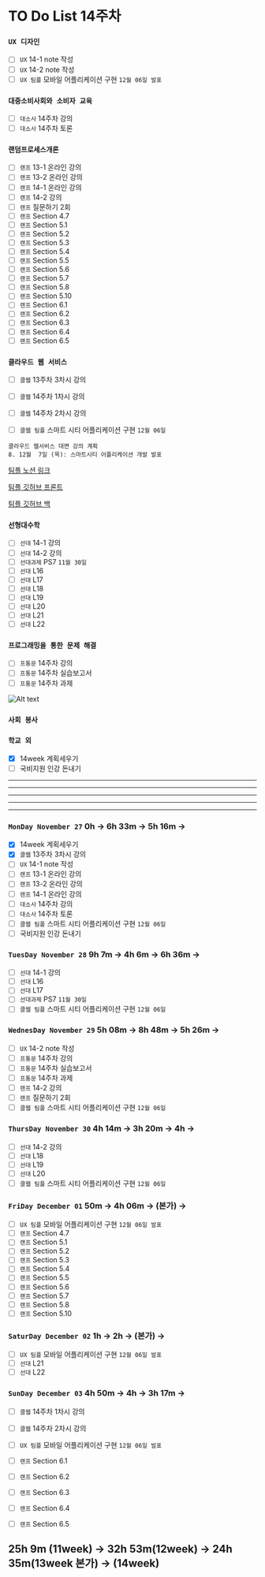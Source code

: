 # TO Do List 14주차

### `UX 디자인` 
- [ ] `UX` 14-1 note 작성
- [ ] `UX` 14-2 note 작성
- [ ] `UX 팀플` 모바일 어플리케이션 구현 `12월 06일 발표`

### `대중소비사회와 소비자 교육`
- [ ] `대소사` 14주차 강의
- [ ] `대소사` 14주차 토론

### `랜덤프로세스개론`
- [ ] `랜프` 13-1 온라인 강의
- [ ] `랜프` 13-2 온라인 강의
- [ ] `랜프` 14-1 온라인 강의
- [ ] `랜프` 14-2 강의
- [ ] `랜프` 질문하기 2회
- [ ] `랜프` Section 4.7
- [ ] `랜프` Section 5.1
- [ ] `랜프` Section 5.2
- [ ] `랜프` Section 5.3
- [ ] `랜프` Section 5.4
- [ ] `랜프` Section 5.5
- [ ] `랜프` Section 5.6
- [ ] `랜프` Section 5.7
- [ ] `랜프` Section 5.8
- [ ] `랜프` Section 5.10
- [ ] `랜프` Section 6.1
- [ ] `랜프` Section 6.2
- [ ] `랜프` Section 6.3
- [ ] `랜프` Section 6.4
- [ ] `랜프` Section 6.5

### `클라우드 웹 서비스`
- [ ] `클웹` 13주차 3차시 강의
- [ ] `클웹` 14주차 1차시 강의
- [ ] `클웹` 14주차 2차시 강의
- [ ] `클웹 팀플` 스마트 시티 어플리케이션 구현 `12월 06일`


```
클라우드 웹서비스 대면 강의 계획
8. 12월  7일 (목): 스마트시티 어플리케이션 개발 발표
```

[팀플 노션 링크](https://www.notion.so/Cloud-Web-Service-Team-Project-cb7f98e2e37c43fd98b7937e0d5018c5)

[팀플 깃허브 프론트](https://github.com/woo4826/Cloud-Web-Service-SNS-web)

[팀플 깃허브 백](https://github.com/woo4826/Cloud-Web-Service-SNS-server)

### `선형대수학`
- [ ] `선대` 14-1 강의
- [ ] `선대` 14-2 강의
- [ ] `선대과제` PS7 `11월 30일` 
- [ ] `선대` L16
- [ ] `선대` L17
- [ ] `선대` L18
- [ ] `선대` L19
- [ ] `선대` L20
- [ ] `선대` L21
- [ ] `선대` L22

### `프로그래밍을 통한 문제 해결`
- [ ] `프통문` 14주차 강의
- [ ] `프통문` 14주차 실습보고서
- [ ] `프통문` 14주차 과제

![Alt text](%E1%84%91%E1%85%B3%E1%84%90%E1%85%A9%E1%86%BC%E1%84%86%E1%85%AE%E1%86%AB%E1%84%80%E1%85%A1%E1%86%BC%E1%84%8B%E1%85%B4%E1%84%80%E1%85%A8%E1%84%92%E1%85%AC%E1%86%A8%E1%84%89%E1%85%A5.png)

### `사회 봉사`

### `학교 외`
- [x] 14week 계획세우기
- [ ] 국비지원 인강 돈내기

---
---
---
---
---

### `MonDay November 27` 0h -> 6h 33m -> 5h 16m -> 
- [x] 14week 계획세우기
- [x] `클웹` 13주차 3차시 강의
- [ ] `UX` 14-1 note 작성
- [ ] `랜프` 13-1 온라인 강의
- [ ] `랜프` 13-2 온라인 강의
- [ ] `랜프` 14-1 온라인 강의
- [ ] `대소사` 14주차 강의
- [ ] `대소사` 14주차 토론
- [ ] `클웹 팀플` 스마트 시티 어플리케이션 구현 `12월 06일`
- [ ] 국비지원 인강 돈내기

### `TuesDay November 28` 9h 7m -> 4h 6m -> 6h 36m ->
- [ ] `선대` 14-1 강의
- [ ] `선대` L16
- [ ] `선대` L17
- [ ] `선대과제` PS7 `11월 30일` 
- [ ] `클웹 팀플` 스마트 시티 어플리케이션 구현 `12월 06일`

### `WednesDay November 29` 5h 08m -> 8h 48m -> 5h 26m ->
- [ ] `UX` 14-2 note 작성
- [ ] `프통문` 14주차 강의
- [ ] `프통문` 14주차 실습보고서
- [ ] `프통문` 14주차 과제
- [ ] `랜프` 14-2 강의
- [ ] `랜프` 질문하기 2회
- [ ] `클웹 팀플` 스마트 시티 어플리케이션 구현 `12월 06일`

### `ThursDay November 30` 4h 14m -> 3h 20m -> 4h ->
- [ ] `선대` 14-2 강의
- [ ] `선대` L18
- [ ] `선대` L19
- [ ] `선대` L20
- [ ] `클웹 팀플` 스마트 시티 어플리케이션 구현 `12월 06일`

### `FriDay December 01` 50m -> 4h 06m -> (본가) ->
- [ ] `UX 팀플` 모바일 어플리케이션 구현 `12월 06일 발표`
- [ ] `랜프` Section 4.7
- [ ] `랜프` Section 5.1
- [ ] `랜프` Section 5.2
- [ ] `랜프` Section 5.3
- [ ] `랜프` Section 5.4
- [ ] `랜프` Section 5.5
- [ ] `랜프` Section 5.6
- [ ] `랜프` Section 5.7
- [ ] `랜프` Section 5.8
- [ ] `랜프` Section 5.10

### `SaturDay December 02` 1h -> 2h -> (본가) ->
- [ ] `UX 팀플` 모바일 어플리케이션 구현 `12월 06일 발표`
- [ ] `선대` L21
- [ ] `선대` L22

### `SunDay December 03` 4h 50m -> 4h -> 3h 17m ->
- [ ] `클웹` 14주차 1차시 강의
- [ ] `클웹` 14주차 2차시 강의
- [ ] `UX 팀플` 모바일 어플리케이션 구현 `12월 06일 발표`
- [ ] `랜프` Section 6.1
- [ ] `랜프` Section 6.2
- [ ] `랜프` Section 6.3
- [ ] `랜프` Section 6.4
- [ ] `랜프` Section 6.5


## 25h 9m (11week) ->  32h 53m(12week) -> 24h 35m(13week 본가) -> (14week)
